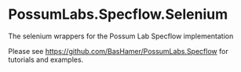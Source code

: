 # PossumLabs.Specflow.Selenium
The selenium wrappers for the Possum Lab Specflow implementation

Please see https://github.com/BasHamer/PossumLabs.Specflow for tutorials and examples.
